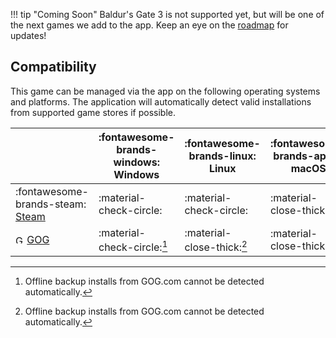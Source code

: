 !!! tip "Coming Soon"
    Baldur's Gate 3 is not supported yet, but will be one of the next games we add to the app. Keep an eye on the [roadmap](https://trello.com/b/gPzMuIr3/nexus-mods-app-roadmap) for updates!

## Compatibility
This game can be managed via the app on the following operating systems and platforms. The application will automatically detect valid installations from supported game stores if possible. 

|| :fontawesome-brands-windows: Windows |  :fontawesome-brands-linux: Linux | :fontawesome-brands-apple: macOS |
|---|---|---|---|
| :fontawesome-brands-steam: [Steam](https://store.steampowered.com/app/1086940/Baldurs_Gate_3/) | :material-check-circle: | :material-check-circle: | :material-close-thick: |
| <img src="../../images/GOG.com_logo_white.svg" alt="GOG" width="14"/> [GOG](https://www.gog.com/en/game/baldurs_gate_iii) | :material-check-circle:[^1] | :material-close-thick:[^1] | :material-close-thick: |

[^1]: Offline backup installs from GOG.com cannot be detected automatically.